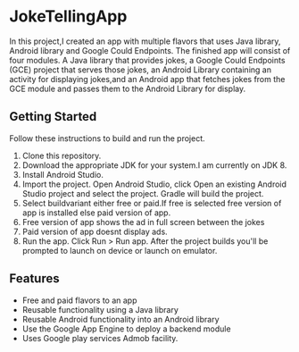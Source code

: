 # JokeTellingApp

In this project,I created an app with multiple flavors that uses Java library, Android library and Google Could Endpoints. The finished app will consist of four modules. A Java library that provides jokes, a Google Could Endpoints (GCE) project that serves those jokes, an Android Library containing an activity for displaying jokes,and an Android app that fetches jokes from the GCE module and passes them to the Android Library for display.

## Getting Started

Follow these instructions to build and run the project.

1. Clone this repository.
2. Download the appropriate JDK for your system.I am currently on JDK 8.
3. Install Android Studio.
4. Import the project. Open Android Studio, click Open an existing Android Studio project and select the project. Gradle will     build the project.
5. Select buildvariant either free or paid.If free is selected free version of app is installed else paid version of app.
6. Free version of app shows the ad in full screen between the jokes
7. Paid version of app doesnt display ads.
8. Run the app. Click Run > Run app. After the project builds you'll be prompted to launch on device or launch on emulator.

## Features

* Free and paid flavors to an app
* Reusable functionality using a Java library
* Reusable Android functionality into an Android library
* Use the Google App Engine  to deploy a backend module
* Uses Google play services Admob facility.
